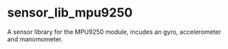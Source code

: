 # sensor_lib_mpu9250
A sensor library for the MPU9250 module, incudes an gyro, accelerometer and manomometer.
